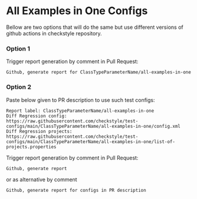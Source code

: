 # All Examples in One Configs

Bellow are two options that will do the same but use different versions
of github actions in checkstyle repository.


### Option 1
Trigger report generation by comment in Pull Request:
```
Github, generate report for ClassTypeParameterName/all-examples-in-one
```

### Option 2

Paste below given to PR description to use such test configs:
```
Report label: ClassTypeParameterName/all-examples-in-one
Diff Regression config: https://raw.githubusercontent.com/checkstyle/test-configs/main/ClassTypeParameterName/all-examples-in-one/config.xml
Diff Regression projects: https://raw.githubusercontent.com/checkstyle/test-configs/main/ClassTypeParameterName/all-examples-in-one/list-of-projects.properties
```

Trigger report generation by comment in Pull Request:
```
Github, generate report
```
or as alternative by comment
```
Github, generate report for configs in PR description
```
